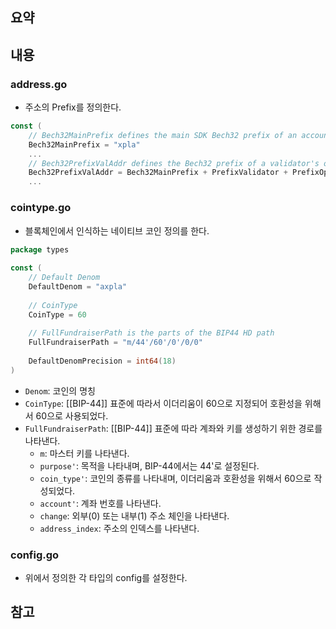 ## 요약

## 내용
### address.go
- 주소의 Prefix를 정의한다.
```go
const (  
    // Bech32MainPrefix defines the main SDK Bech32 prefix of an account's address
    Bech32MainPrefix = "xpla"
    ...
    // Bech32PrefixValAddr defines the Bech32 prefix of a validator's operator address
    Bech32PrefixValAddr = Bech32MainPrefix + PrefixValidator + PrefixOperator
    ...
```
### cointype.go
- 블록체인에서 인식하는 네이티브 코인 정의를 한다.
```go
package types  
  
const (  
    // Default Denom  
    DefaultDenom = "axpla"  
  
    // CoinType  
    CoinType = 60  
  
    // FullFundraiserPath is the parts of the BIP44 HD path
    FullFundraiserPath = "m/44'/60'/0'/0/0"  
  
    DefaultDenomPrecision = int64(18)  
)
```
- `Denom`: 코인의 명칭
- `CoinType`: [[BIP-44]] 표준에 따라서 이더리움이 60으로 지정되어 호환성을 위해서 60으로 사용되었다.
- `FullFundraiserPath`: [[BIP-44]] 표준에 따라 계좌와 키를 생성하기 위한 경로를 나타낸다.
	- `m`: 마스터 키를 나타낸다.
	- `purpose'`: 목적을 나타내며, BIP-44에서는 44'로 설정된다.
	- `coin_type'`: 코인의 종류를 나타내며, 이더리움과 호환성을 위해서 60으로 작성되었다.
	- `account'`: 계좌 번호를 나타낸다.
	- `change`: 외부(0) 또는 내부(1) 주소 체인을 나타낸다.
	- `address_index`: 주소의 인덱스를 나타낸다.
### config.go
- 위에서 정의한 각 타입의 config를 설정한다.
## 참고